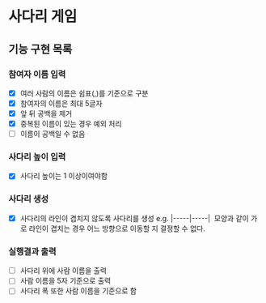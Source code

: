# 사다리 게임
## 기능 구현 목록
### 참여자 이름 입력
- [x] 여러 사람의 이름은 쉼표(,)를 기준으로 구분
- [x] 참여자의 이름은 최대 5글자
- [x] 앞 뒤 공백을 제거
- [x] 중복된 이름이 있는 경우 예외 처리
- [ ] 이름이 공백일 수 없음 

### 사다리 높이 입력
- [x] 사다리 높이는 1 이상이여야함  

### 사다리 생성
- [x] 사다리의 라인이 겹치지 않도록 사다리를 생성
e.g. |-----|-----|  모양과 같이 가로 라인이 겹치는 경우 어느 방향으로 이동할
지 결정할 수 없다.

### 실행결과 출력
- [ ] 사다리 위에 사람 이름을 출력
- [ ] 사람 이름을 5자 기준으로 출력
- [ ] 사다리 폭 또한 사람 이름을 기준으로 함
